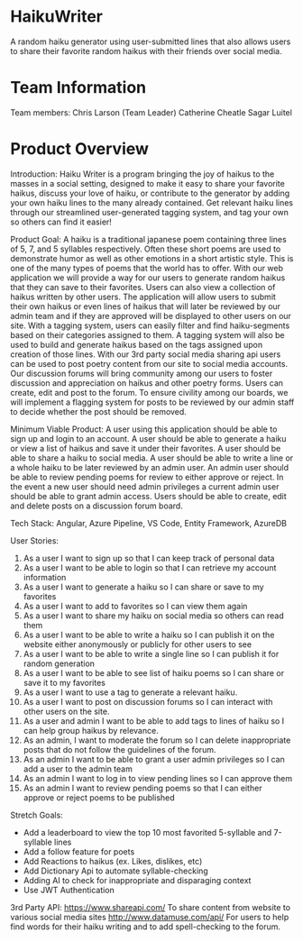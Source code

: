 # HaikuWriter
A random haiku generator using user-submitted lines that also allows users to share their favorite random haikus with their friends over social media.
# Team Information
Team members:
  Chris Larson (Team Leader)
  Catherine Cheatle
  Sagar Luitel
  
# Product Overview
Introduction:
  Haiku Writer is a program bringing the joy of haikus to the masses in a social setting, designed to make it easy to share your favorite haikus, discuss your love of haiku, or contribute to the generator by adding your own haiku lines to the many already contained. Get relevant haiku lines through our streamlined user-generated tagging system, and tag your own so others can find it easier!
  
Product Goal:
  A haiku is a traditional japanese poem containing three lines of 5, 7, and 5 syllables respectively. Often these short poems are used to demonstrate humor as well as other emotions in a short artistic style. This is one of the many types of poems that the world has to offer. 
  With our web application we will provide a way for our users to generate random haikus that they can save to their favorites. Users can also view a collection of haikus written by other users. The application will allow users to submit their own haikus or even lines of haikus that will later be reviewed by our admin team and if they are approved will be displayed to other users on our site. With a tagging system, users can easily filter and find haiku-segments based on their categories assigned to them. A tagging system will also be used to build and generate haikus based on the tags assigned upon creation of those lines. With our 3rd party social media sharing api users can be used to post poetry content from our site to social media accounts.
	Our discussion forums will bring community among our users to foster discussion and appreciation on haikus and other poetry forms. Users can create, edit and post to the forum. To ensure civility among our boards, we will implement a flagging system for posts to be reviewed by our admin staff to decide whether the post should be removed.

Minimum Viable Product:
  A user using this application should be able to sign up and login to an account. A user should be able to generate a haiku or view a list of haikus and save it under their favorites. A user should be able to share a haiku to social media. A user should be able to write a line or a whole haiku to be later reviewed by an admin user. An admin user should be able to review pending poems for review to either approve or reject. In the event a new user should need admin privileges a current admin user should be able to grant admin access. Users should be able to create, edit and delete posts on a discussion forum board. 

Tech Stack:
Angular, Azure Pipeline, VS Code, Entity Framework, AzureDB

User Stories:
1.  As a user I want to sign up so that I can keep track of personal data
2.  As a user I want to be able to login so that I can retrieve my account information
3.  As a user I want to generate a haiku so I can share or save to my favorites
4.  As a user I want to add to favorites so I can view them again
5.  As a user I want to share my haiku on social media so others can read them
6.  As a user I want to be able to write a haiku so I can publish it on the website either anonymously or publicly for other users to see 
7.  As a user I want to be able to write a single line so I can publish it for random generation
8.  As a user I want to be able to see list of haiku poems so I can share or save it to my favorites
9.  As a user I want to use a tag to generate a relevant haiku.
10. As a user I want to post on discussion forums so I can interact with other users on the site.
11. As a user and admin I want to be able to add tags to lines of haiku so I can help group haikus by relevance.
12. As an admin, I want to moderate the forum so I can delete inappropriate posts that do not follow the guidelines of the forum.
13. As an admin I want to be able to grant a user admin privileges so I can add a user to the admin team
14. As an admin I want to log in to view pending lines so I can approve them
15. As an admin I want to review pending poems so that I can either approve or reject poems to be published

Stretch Goals: 
* Add a leaderboard to view the top 10 most favorited 5-syllable and 7-syllable lines
* Add a follow feature for poets
* Add Reactions to haikus (ex. Likes, dislikes, etc)
* Add Dictionary Api to automate syllable-checking
* Adding AI to check for inappropriate and disparaging context
* Use JWT Authentication

3rd Party API:
  https://www.shareapi.com/
    To share content from website to various social media sites
  http://www.datamuse.com/api/
    For users to help find words for their haiku writing and to add spell-checking to the forum.

  

